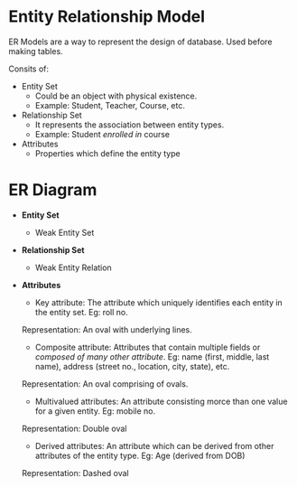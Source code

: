 # Entity Relationship Model 

ER Models are a way to represent the design of database. 
Used before making tables. 

Consits of:
- Entity Set
  - Could be an object with physical existence.
  - Example: Student, Teacher, Course, etc.
- Relationship Set
  - It represents the association between entity types.
  - Example: Student *enrolled in* course
- Attributes
  - Properties which define the entity type

# ER Diagram 

- **Entity Set**
  - Weak Entity Set
- **Relationship Set**
  - Weak Entity Relation 
- **Attributes**
  - Key attribute: The attribute which uniquely identifies each entity in the entity set. Eg: roll no. 

  Representation: An oval with underlying lines. 

  - Composite attribute: Attributes that contain multiple fields or *composed of many other attribute*. Eg: name (first, middle, last name), address (street no., location, city, state), etc.

  Representation: An oval comprising of ovals.

  - Multivalued attributes: An attribute consisting morce than one value for a given entity. Eg: mobile no. 

  Representation: Double oval 

  - Derived attributes: An attribute which can be derived from other attributes of the entity type. Eg: Age (derived from DOB)
  
  Representation: Dashed oval 
